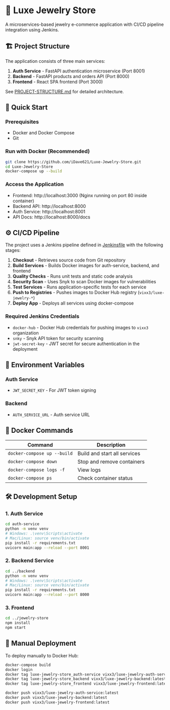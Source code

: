 # 💎 Luxe Jewelry Store

A microservices-based jewelry e-commerce application with CI/CD pipeline integration using Jenkins.

## 🏗️ Project Structure

The application consists of three main services:

1. **Auth Service** - FastAPI authentication microservice (Port 8001)
2. **Backend** - FastAPI products and orders API (Port 8000) 
3. **Frontend** - React SPA frontend (Port 3000)

See [PROJECT-STRUCTURE.md](./PROJECT-STRUCTURE.md) for detailed architecture.

## 🚀 Quick Start

### Prerequisites
- Docker and Docker Compose
- Git

### Run with Docker (Recommended)
```bash
git clone https://github.com/iDave621/Luxe-Jewelry-Store.git
cd Luxe-Jewelry-Store
docker-compose up --build
```

### Access the Application
- Frontend: http://localhost:3000 (Nginx running on port 80 inside container)
- Backend API: http://localhost:8000
- Auth Service: http://localhost:8001
- API Docs: http://localhost:8000/docs

## ⚙️ CI/CD Pipeline

The project uses a Jenkins pipeline defined in [Jenkinsfile](./Jenkinsfile) with the following stages:

1. **Checkout** - Retrieves source code from Git repository
2. **Build Services** - Builds Docker images for auth-service, backend, and frontend
3. **Quality Checks** - Runs unit tests and static code analysis
4. **Security Scan** - Uses Snyk to scan Docker images for vulnerabilities
5. **Test Services** - Runs application-specific tests for each service
6. **Push to Registries** - Pushes images to Docker Hub registry (`vixx3/luxe-jewelry-*`)
7. **Deploy App** - Deploys all services using docker-compose

### Required Jenkins Credentials

- `docker-hub` - Docker Hub credentials for pushing images to `vixx3` organization
- `snky` - Snyk API token for security scanning
- `jwt-secret-key` - JWT secret for secure authentication in the deployment

## 🔧 Environment Variables

### Auth Service
- `JWT_SECRET_KEY` - For JWT token signing

### Backend
- `AUTH_SERVICE_URL` - Auth service URL

## 🐳 Docker Commands

| Command | Description |
|---------|-------------|
| `docker-compose up --build` | Build and start all services |
| `docker-compose down` | Stop and remove containers |
| `docker-compose logs -f` | View logs |
| `docker-compose ps` | Check container status |

## 🛠 Development Setup

### 1. Auth Service
```bash
cd auth-service
python -m venv venv
# Windows: .\venv\Scripts\activate
# Mac/Linux: source venv/bin/activate
pip install -r requirements.txt
uvicorn main:app --reload --port 8001
```

### 2. Backend Service
```bash
cd ../backend
python -m venv venv
# Windows: .\venv\Scripts\activate
# Mac/Linux: source venv/bin/activate
pip install -r requirements.txt
uvicorn main:app --reload --port 8000
```

### 3. Frontend
```bash
cd ../jewelry-store
npm install
npm start
```

## 🚀 Manual Deployment

To deploy manually to Docker Hub:

```bash
docker-compose build
docker login
docker tag luxe-jewelry-store_auth-service vixx3/luxe-jewelry-auth-service:latest
docker tag luxe-jewelry-store_backend vixx3/luxe-jewelry-backend:latest
docker tag luxe-jewelry-store_frontend vixx3/luxe-jewelry-frontend:latest

docker push vixx3/luxe-jewelry-auth-service:latest
docker push vixx3/luxe-jewelry-backend:latest
docker push vixx3/luxe-jewelry-frontend:latest
```
